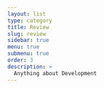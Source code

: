 ```yaml
---
layout: list
type: category
title: Review
slug: review
sidebar: true
menu: true
submenu: true
order: 3
description: >
  Anything about Development
---
```

